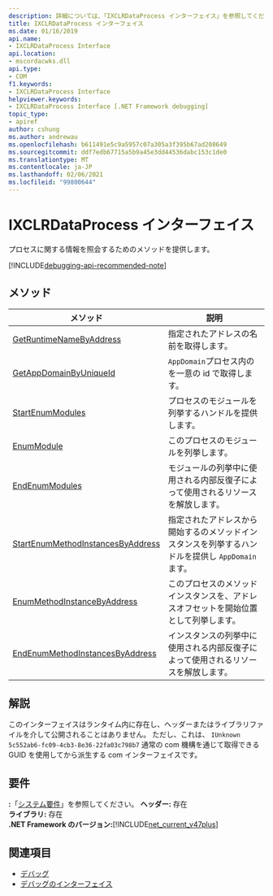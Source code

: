 ```yaml
---
description: 詳細については、「IXCLRDataProcess インターフェイス」を参照してください。
title: IXCLRDataProcess インターフェイス
ms.date: 01/16/2019
api.name:
- IXCLRDataProcess Interface
api.location:
- mscordacwks.dll
api.type:
- COM
f1.keywords:
- IXCLRDataProcess Interface
helpviewer.keywords:
- IXCLRDataProcess Interface [.NET Framework debugging]
topic_type:
- apiref
author: cshung
ms.author: andrewau
ms.openlocfilehash: b611491e5c9a5957c07a305a3f395b67ad208649
ms.sourcegitcommit: ddf7edb67715a5b9a45e3dd44536dabc153c1de0
ms.translationtype: MT
ms.contentlocale: ja-JP
ms.lasthandoff: 02/06/2021
ms.locfileid: "99800644"
---
```

# <a name="ixclrdataprocess-interface"></a>IXCLRDataProcess インターフェイス

プロセスに関する情報を照会するためのメソッドを提供します。

[!INCLUDE[debugging-api-recommended-note](../../../../includes/debugging-api-recommended-note.md)]

## <a name="methods"></a>メソッド

| メソッド                                                                                                                                               | 説明                                                                                     |
| ---------------------------------------------------------------------------------------------------------------------------------------------------- | ----------------------------------------------------------------------------------------------- |
| [GetRuntimeNameByAddress](ixclrdataprocess-getruntimenamebyaddress-method.md)                     | 指定されたアドレスの名前を取得します。                                                               |
| [GetAppDomainByUniqueId](ixclrdataprocess-getappdomainbyuniqueid-method.md)                       | `AppDomain`プロセス内のを一意の id で取得します。                                              |
| [StartEnumModules](ixclrdataprocess-startenummodules-method.md)                                   | プロセスのモジュールを列挙するハンドルを提供します。                                        |
| [EnumModule](ixclrdataprocess-enummodule-method.md)                                               | このプロセスのモジュールを列挙します。                                                         |
| [EndEnumModules](ixclrdataprocess-endenummodules-method.md)                                       | モジュールの列挙中に使用される内部反復子によって使用されるリソースを解放します。               |
| [StartEnumMethodInstancesByAddress](ixclrdataprocess-startenummethodinstancesbyaddress-method.md) | 指定されたアドレスから開始するのメソッドインスタンスを列挙するハンドルを提供し `AppDomain` ます。 |
| [EnumMethodInstanceByAddress](ixclrdataprocess-enummethodinstancebyaddress-method.md)             | このプロセスのメソッドインスタンスを、アドレスオフセットを開始位置として列挙します。                  |
| [EndEnumMethodInstancesByAddress](ixclrdataprocess-endenummethodinstancesbyaddress-method.md)     | インスタンスの列挙中に使用される内部反復子によって使用されるリソースを解放します。             |

## <a name="remarks"></a>解説

このインターフェイスはランタイム内に存在し、ヘッダーまたはライブラリファイルを介して公開されることはありません。 ただし、これは、 `IUnknown` `5c552ab6-fc09-4cb3-8e36-22fa03c798b7` 通常の com 機構を通じて取得できる GUID を使用してから派生する com インターフェイスです。

## <a name="requirements"></a>要件

**:**「[システム要件](../../get-started/system-requirements.md)」を参照してください。
**ヘッダー:** 存在  
**ライブラリ:** 存在  
**.NET Framework のバージョン:**[!INCLUDE[net_current_v47plus](../../../../includes/net-current-v47plus.md)]  

## <a name="see-also"></a>関連項目

- [デバッグ](index.md)
- [デバッグのインターフェイス](debugging-interfaces.md)
